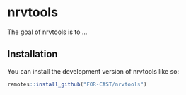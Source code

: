 # nrvtools

<!-- badges: start -->
<!-- badges: end -->

The goal of nrvtools is to ...

## Installation

You can install the development version of nrvtools like so:

``` r
remotes::install_github("FOR-CAST/nrvtools")
```
